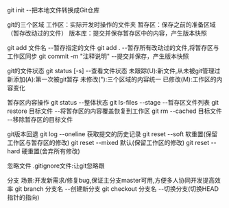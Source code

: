 git init --把本地文件转换成Git仓库

git的三个区域
工作区：实际开发时操作的文件夹
暂存区：保存之前的准备区域（暂存改动过的文件）
版本库：提交并保存暂存区中的内容，产生版本快照

git add 文件名  --暂存指定的文件
git add .       --暂存所有改动过的文件,将暂存区与工作区同步
git commit -m "注释说明"  --提交并保存，产生版本快照

git的文件状态
git status [-s] --查看文件状态
未跟踪(U):新文件,从未被git管理过
新添加(A):第一次被git暂存
未修改("):三个区域的内容统一
已修改(M):工作区的内容变化


暂存区内容操作
git status                --整体状态
git ls-files --stage      --暂存区文件列表
git restore 目标文件      --将暂存区的内容覆盖恢复到工作区
git rm --cached 目标文件  --移除暂存区的目标文件

git版本回退
git log --oneline 获取提交的历史记录
git reset --soft  软重置(保留工作区与暂存区的修改)
git reset --mixed 默认(保留工作区的修改)
git reset --hard  硬重置(舍弃所有修改)

忽略文件
.gitignore文件:让git忽略跟

分支
场景:开发新需求/修复bug,保证主分支master可用,方便多人协同开发提高效率
git branch 分支名   --创建新分支
git checkout 分支名 --切换分支(切换HEAD指针的指向)